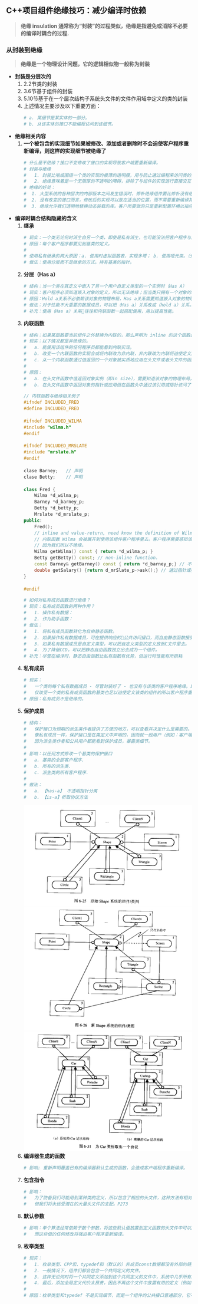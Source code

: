 ## **C++项目组件绝缘技巧：减少编译时依赖**
> **绝缘 insulation 通常称为“封装”的过程类似，绝缘是指避免或消除不必要的编译时耦合的过程.** 

### **从封装到绝缘**
> **绝缘是一个物理设计问题，它的逻辑相似物一般称为封装**

- **封装是分层次的**
    1. 2.2节类的封装
    2. 3.6节基于组件的封装
    3. 5.10节基于在一个层次结构子系统头文件的文件作用域中定义的类的封装
    4. 上述情况主要涉及以下重要方面：
        ```sh
        # a. 某细节是某实体的一部分。
        # b. 从该实体的接口不能编程访问到该细节。
        ```
- **绝缘相关内容**
    1. **一个被包含的实现细节如果被修改、添加或者删除时不会迫使客户程序重新编译，则这样的实现细节被绝缘了**
        ```sh
        # 什么是不绝缘？接口不变修改了接口的实现导致客户端要重新编译。
        # 封装与绝缘
        #   1. 封装比喻成围绕一个类的实现的极薄的透明膜，用与防止通过编程来访问类的实现。
        #   2. 绝缘意味着是一个无限厚的不透明的障碍，排除了与组件的实现进行直接交互作用的任何可能性。
        # 绝缘的好处：
        #  1. 大型系统的各种层次的内部版本之间发生错误时，修补绝缘组件要比修补没有绝缘的组件容易得多。
        #  2. 没有改变的接口而言，修改后的实现可以放在适当的位置，而不需要重新编译其他组件或者担心头文件过时
        #  3. 绝缘允许我们透明地替换动态装载的库。客户所要做的只是重新配置环境以指向新的动态装载库。
        ```
- **编译时耦合结构隐藏的含义**
    1. **继承**
        ```sh
        # 现实：一个类无论何时派生自另一个类，即使是私有派生，也可能没法把客户程序与之绝缘。
        # 原因：每个客户程序都要见到基类的定义。
        #
        # 使用私有继承的两大原因：a. 使用时虚拟函数表，实现多塔； b. 使用哑元类。（分层节省空间）
        # 做法：使用分层而不是继承的方式。持有基类的指针。
        ```
    2. **分层（Has a）**
        ```sh
        # 结构：当一个类在其定义中嵌入了另一个用户自定义类型的一个实例时（Has A）
        # 现实：客户程序必须知道嵌入对象的定义，所以无法绝缘；但当类只拥有一个对象的地址时可以实现绝缘。
        # 原因：Hold a关系不必依赖该对象的物理布局，Has a关系需要知道嵌入对象的物理布局。
        # 做法：对于性能不大重要的数据成员，可以把（Has a）关系改成（hold a）关系。代价是：间接调用，动态分配，指针管理带来的性能损耗。 
        # 补充：使用（Has a）关系往往和内联函数一起搭配使用，用以提高性能。
        ```
    3. **内联函数**
        ```sh
        # 结构：如果某函数要当前组件之外替换为内联的，那么声明为 inline 的这个函数必须定义在头文件中。
        # 现实：以下情况都是非绝缘的。
        #   a. 能使用该组件的任何程序员都能看到内联实现。
        #   b. 改变一个内联函数的实现会或将内联改为非内联，非内联改为内联将迫使定义内联函数的组件的所有客户程序重新编译。
        #   c. 从一个内联函数通过值返回的一个对象被实质地应用在头文件或者头文件的函数体中也会破坏绝缘。
        #
        # 原因：
        #   a. 在头文件函数中值返回对象实例（即in size），需要知道该对象的物理布局，需要包含对应的头文件
        #   b. 在头文件函数中返回对象的指针或应用但在函数头中通过该引用或指针访问了该类型的数据成员实例，则需要其具体的物理布局，所以无法绝缘。
        ```
        ```C++
        // 内联函数与绝缘相关例子
        #ifndef INCLUDED_FRED
        #define INCLUDED_FRED
        
        #ifndef INCLUDED_WILMA
        #include "wilma.h"
        #endif

        #ifndef INCLUDED_MRSLATE
        #include "mrslate.h"
        #endif

        clase Barney;   // 声明
        clase Betty;    // 声明

        class Fred {
            Wilma *d_wilma_p;
            Barney *d_barney_p;
            Betty *d_betty_p;
            Mrslate *d_mrslate_p;
        public:
            Fred();
            // inline and value-return, need know the definition of Wilma.
            // 内联函数 Wilma 会被展开到使用该组件客户程序里去。客户程序需要感知该类型，需要包含对应头文件定义
            // 因为我们所以不绝缘。
            Wilma getWilma() const { return *d_wilma_p; }   
            Betty getBetty() const; // non-inline function. 
            const Barney& getBarney() const { return *d_barney_p;} // 不透明指针没有实质使用，客户程序不需要感知该类型，绝缘。
            double getSalary() {return d_mrSlate_p->ask();} // 通过指针或引用实质访问该类型的对象，不绝缘。
        }

        #endif
        ```
        ```sh
        # 如何对私有成员函数进行绝缘？
        # 现实：私有成员函数的两种作用？
        #   1. 操作私有数据：
        #   2. 作为助手函数：
        # 做法：
        #   1. 将私有成员函数转化为自由静态函数。
        #   2. 如果操作私有数据成员，可在提供响应的公共访问接口，而自由静态函数接受，私有数据的输入参数。
        #   3. 如果私有数据成员是自定义类型，可以把自定义类型的定义放到C文件里去。
        #   4. 为了降低CCD，可以把静态自由函数独立出去成为一个组件。
        # 补充：尽管在编译时，静态自由函数比私有函数有优势，但运行时性能有所损耗
        ```
    4. **私有成员**
        ```sh
        # 现实：
        #   一个类的每个私有数据成员 - 尽管封装好了 - 也没有与该类的客户程序绝缘。即使很小的代码调整如：将 int 改为 short int。
        #   仅改变一个类的私有成员函数的基类也足以迫使定义该类的组件的所以客户程序重新编译。
        # 原因：私有成员不是绝缘的。
        ```
    5. **保护成员**
        ```sh
        # 结构：
        #   保护接口为预期的派生类作者提供了方便的地方，可以查看并决定什么是需要的。
        #   像私有成员一样，保护接口是在类定义中声明的，因而就一般用户（例如：客户端程序）而言，它不是一个绝缘的实现细节。
        #   因为派生类作者和公共用户都能看到保护成员，暴露类细节。
        # 
        # 影响：以任何方式修改一个基类的保护接口
        #   a. 基类的全部客户程序.   
        #   b. 所有的派生类.
        #   c. 派生类的所有客户程序.
        #
        # 做法：
        #   a. 【has-a】 不透明指针分离
        #   b. 【is-a】析取协议方法
        ```
        ![消除has-a保护成员](Images/6_25.png)
        ![消除has-a保护成员](Images/6_26.png)
        ![消除is-a保护成员](Images/6_31.png)
    6. **编译器生成的函数**
        ```sh
        # 影响: 重新声明覆盖已有的编译器默认生成的函数，会造成客户端程序重新编译。
        ```
    7. **包含指令**
        ```sh
        # 影响：
        #   为了防备我们可能用到某种类的定义，所以包含了相应的头文件，这种方法有相对较小的有优点
        #   但我们将永远受潜在的大量头文件的支配。P273
        ```
    8. **默认参数**
        ```sh
        # 影响：单个算法经常依赖于数个参数，将这些默认值放置到定义函数的头文件中可以简化自我建档，
        #   而这些值的任何修改将强迫客户程序重新编译。
        ```
    9. **枚举类型**
        ```sh
        # 现实：
        #   1. 枚举类型、CPP宏、typedef和（默认的）非成员const数据都没有外部的链接，如果想对外面则必须放在头文件中。
        #   2. 一般情况下，组件们都会包含一个共同定义的文件。
        #   3. 这样无论何时将一个共同定义添加到这个共同定义的文件中，系统中几乎所有组件都将被迫重新编译。
        #   4. 最后，添加全局定义代价太昂贵，因此不再这个文件中放置有用的定义（例如：枚举之类的东西），而是反复使用以前已存在的代码，即使它们是模糊甚至是不适当的。
        #
        # 原因：枚举类型和typedef 不是实现细节，而是一个组件的公共接口普通部分，它不是一个抽象良好的，内聚表达，而是一些细节折中的大杂烩。P274
        ```













